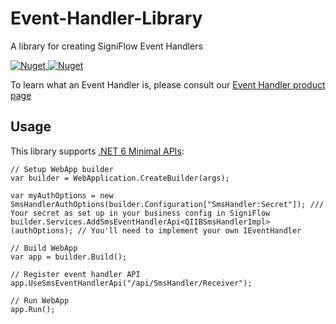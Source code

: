 # Event-Handler-Library
A library for creating SigniFlow Event Handlers

[![Nuget](https://img.shields.io/nuget/v/SigniFlow.EventHandler) ![Nuget](https://img.shields.io/nuget/dt/SigniFlow.EventHandler)](https://www.nuget.org/packages/SigniFlow.EventHandler/)

To learn what an Event Handler is, please consult our [Event Handler product page](https://www.signiflow.com/connect-with-eventhandler/)

## Usage

This library supports [.NET 6 Minimal APIs](https://learn.microsoft.com/en-us/aspnet/core/fundamentals/minimal-apis?view=aspnetcore-6.0):

```CSharp
// Setup WebApp builder
var builder = WebApplication.CreateBuilder(args);

var myAuthOptions = new SmsHandlerAuthOptions(builder.Configuration["SmsHandler:Secret"]); /// Your secret as set up in your business config in SigniFlow
builder.Services.AddSmsEventHandlerApi<QIIBSmsHandlerImpl>(authOptions); // You'll need to implement your own IEventHandler

// Build WebApp
var app = builder.Build();

// Register event handler API
app.UseSmsEventHandlerApi("/api/SmsHandler/Receiver");

// Run WebApp
app.Run();
```
